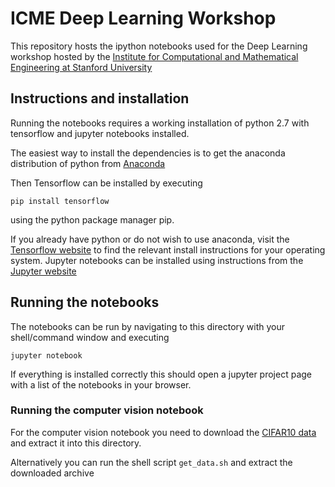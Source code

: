 # ICME Deep Learning Workshop
This repository hosts the ipython notebooks used for the Deep Learning workshop hosted by the [Institute for Computational and Mathematical Engineering at Stanford University](icme.stanford.edu)

## Instructions and installation
Running the notebooks requires a working installation of python 2.7 with tensorflow and jupyter notebooks installed.

The easiest way to install the dependencies is to get the anaconda distribution of python from [Anaconda](https://www.continuum.io/downloads)

Then Tensorflow can be installed by executing
```
pip install tensorflow
```
using the python package manager pip.

If you already have python or do not wish to use anaconda, visit the [Tensorflow website](https://www.tensorflow.org/install/) to find the relevant install instructions for your operating system. Jupyter notebooks can be installed using instructions from the [Jupyter website](http://jupyter.readthedocs.io/en/latest/install.html)

## Running the notebooks
The notebooks can be run by navigating to this directory with your shell/command window and executing
```
jupyter notebook
```
If everything is installed correctly this should open a jupyter project page with a list of the notebooks in your browser.

### Running the computer vision notebook
For the computer vision notebook you need to download the [CIFAR10 data](https://www.cs.toronto.edu/~kriz/cifar-10-python.tar.gz) and extract it into this directory.

Alternatively you can run the shell script `get_data.sh` and extract the downloaded archive

